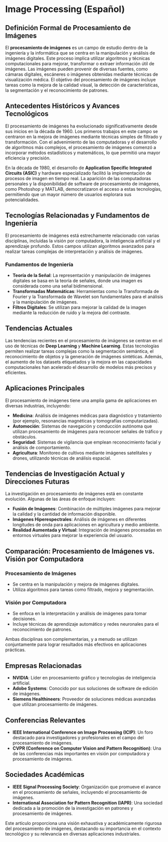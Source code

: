 # Image Processing (Español)

## Definición Formal de Procesamiento de Imágenes

El **procesamiento de imágenes** es un campo de estudio dentro de la ingeniería y la informática que se centra en la manipulación y análisis de imágenes digitales. Este proceso implica utilizar algoritmos y técnicas computacionales para mejorar, transformar o extraer información útil de imágenes. Las imágenes pueden provenir de diversas fuentes, como cámaras digitales, escáneres o imágenes obtenidas mediante técnicas de visualización médica. El objetivo del procesamiento de imágenes incluye tareas como la mejora de la calidad visual, la detección de características, la segmentación y el reconocimiento de patrones.

## Antecedentes Históricos y Avances Tecnológicos

El procesamiento de imágenes ha evolucionado significativamente desde sus inicios en la década de 1960. Los primeros trabajos en este campo se centraron en la mejora de imágenes mediante técnicas simples de filtrado y transformación. Con el advenimiento de las computadoras y el desarrollo de algoritmos más complejos, el procesamiento de imágenes comenzó a incorporar métodos estadísticos y matemáticos, lo que permitió una mayor eficiencia y precisión.

En la década de 1980, el desarrollo de **Application Specific Integrated Circuits (ASIC)** y hardware especializado facilitó la implementación de procesos de imagen en tiempo real. La aparición de las computadoras personales y la disponibilidad de software de procesamiento de imágenes, como Photoshop y MATLAB, democratizaron el acceso a estas tecnologías, permitiendo que un mayor número de usuarios explorara sus potencialidades.

## Tecnologías Relacionadas y Fundamentos de Ingeniería

El procesamiento de imágenes está estrechamente relacionado con varias disciplinas, incluidas la visión por computadora, la inteligencia artificial y el aprendizaje profundo. Estos campos utilizan algoritmos avanzados para realizar tareas complejas de interpretación y análisis de imágenes.

### Fundamentos de Ingeniería

- **Teoría de la Señal**: La representación y manipulación de imágenes digitales se basa en la teoría de señales, donde una imagen es considerada como una señal bidimensional.
- **Transformadas Matemáticas**: Herramientas como la Transformada de Fourier y la Transformada de Wavelet son fundamentales para el análisis y la manipulación de imágenes.
- **Filtros Digitales**: Se utilizan para mejorar la calidad de la imagen mediante la reducción de ruido y la mejora del contraste.
  
## Tendencias Actuales

Las tendencias recientes en el procesamiento de imágenes se centran en el uso de técnicas de **Deep Learning** y **Machine Learning**. Estas tecnologías permiten realizar tareas complejas como la segmentación semántica, el reconocimiento de objetos y la generación de imágenes sintéticas. Además, el aumento de los datasets etiquetados y la mejora en las capacidades computacionales han acelerado el desarrollo de modelos más precisos y eficientes.

## Aplicaciones Principales

El procesamiento de imágenes tiene una amplia gama de aplicaciones en diversas industrias, incluyendo:

- **Medicina**: Análisis de imágenes médicas para diagnóstico y tratamiento (por ejemplo, resonancias magnéticas y tomografías computarizadas).
- **Automoción**: Sistemas de navegación y conducción autónoma que utilizan procesamiento de imágenes para reconocer señales de tráfico y obstáculos.
- **Seguridad**: Sistemas de vigilancia que emplean reconocimiento facial y análisis de comportamiento.
- **Agricultura**: Monitoreo de cultivos mediante imágenes satelitales y drones, utilizando técnicas de análisis espacial.

## Tendencias de Investigación Actual y Direcciones Futuras

La investigación en procesamiento de imágenes está en constante evolución. Algunas de las áreas de enfoque incluyen:

- **Fusión de Imágenes**: Combinación de múltiples imágenes para mejorar la calidad y la cantidad de información disponible.
- **Imágenes Hiperespectrales**: Análisis de imágenes en diferentes longitudes de onda para aplicaciones en agricultura y medio ambiente.
- **Realidad Aumentada y Virtual**: Integración de imágenes procesadas en entornos virtuales para mejorar la experiencia del usuario.

## Comparación: Procesamiento de Imágenes vs. Visión por Computadora

### Procesamiento de Imágenes

- Se centra en la manipulación y mejora de imágenes digitales.
- Utiliza algoritmos para tareas como filtrado, mejora y segmentación.

### Visión por Computadora

- Se enfoca en la interpretación y análisis de imágenes para tomar decisiones.
- Incluye técnicas de aprendizaje automático y redes neuronales para el reconocimiento de patrones.

Ambas disciplinas son complementarias, y a menudo se utilizan conjuntamente para lograr resultados más efectivos en aplicaciones prácticas.

## Empresas Relacionadas

- **NVIDIA**: Líder en procesamiento gráfico y tecnologías de inteligencia artificial.
- **Adobe Systems**: Conocido por sus soluciones de software de edición de imágenes.
- **Siemens Healthineers**: Proveedor de soluciones médicas avanzadas que utilizan procesamiento de imágenes.

## Conferencias Relevantes

- **IEEE International Conference on Image Processing (ICIP)**: Un foro destacado para investigadores y profesionales en el campo del procesamiento de imágenes.
- **CVPR (Conference on Computer Vision and Pattern Recognition)**: Una de las conferencias más importantes en visión por computadora y procesamiento de imágenes.
  
## Sociedades Académicas

- **IEEE Signal Processing Society**: Organización que promueve el avance en el procesamiento de señales, incluyendo el procesamiento de imágenes.
- **International Association for Pattern Recognition (IAPR)**: Una sociedad dedicada a la promoción de la investigación en patrones y procesamiento de imágenes.

Este artículo proporciona una visión exhaustiva y académicamente rigurosa del procesamiento de imágenes, destacando su importancia en el contexto tecnológico y su relevancia en diversas aplicaciones industriales.